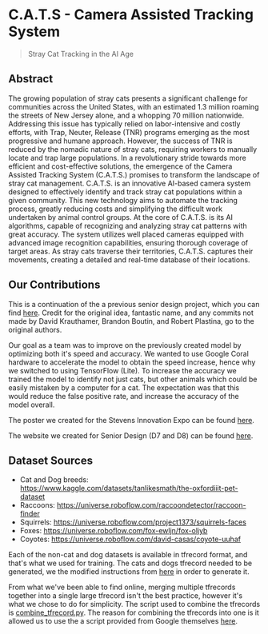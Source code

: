 # C.A.T.S - Camera Assisted Tracking System

> Stray Cat Tracking in the AI Age

## Abstract

The growing population of stray cats presents a significant challenge for
communities across the United States, with an estimated 1.3 million roaming the
streets of New Jersey alone, and a whopping 70 million nationwide. Addressing
this issue has typically relied on labor-intensive and costly efforts, with
Trap, Neuter, Release (TNR) programs emerging as the most progressive and humane
approach. However, the success of TNR is reduced by the nomadic nature of stray
cats, requiring workers to manually locate and trap large populations. In a
revolutionary stride towards more efficient and cost-effective solutions, the
emergence of the Camera Assisted Tracking System (C.A.T.S.) promises to
transform the landscape of stray cat management. C.A.T.S. is an innovative
AI-based camera system designed to effectively identify and track stray cat
populations within a given community. This new technology aims to automate the
tracking process, greatly reducing costs and simplifying the difficult work
undertaken by animal control groups. At the core of C.A.T.S. is its AI
algorithms, capable of recognizing and analyzing stray cat patterns with great
accuracy. The system utilizes well placed cameras equipped with advanced image
recognition capabilities, ensuring thorough coverage of target areas. As stray
cats traverse their territories, C.A.T.S. captures their movements, creating a
detailed and real-time database of their locations.

## Our Contributions

This is a continuation of the a previous senior design project, which you can
find [here](https://github.com/A-very-Cunning-ham/CATS). Credit for the original
idea, fantastic name, and any commits not made by David Krauthamer, Brandon
Boutin, and Robert Plastina, go to the original authors.

Our goal as a team was to improve on the previously created model by optimizing
both it's speed and accuracy. We wanted to use Google Coral hardware to
accelerate the model to obtain the speed increase, hence why we switched to
using TensorFlow (Lite). To increase the accuracy we trained the model to
identify not just cats, but other animals which could be easily mistaken by a
computer for a cat. The expectation was that this would reduce the false
positive rate, and increase the accuracy of the model overall.

The poster we created for the Stevens Innovation Expo can be found
[here](./CATS%20Innovation%20Expo%20Poster.pdf).

The website we created for Senior Design (D7 and D8) can be found
[here](https://sites.google.com/stevens.edu/cats/abstract?authuser=1).

## Dataset Sources

- Cat and Dog breeds:
  <https://www.kaggle.com/datasets/tanlikesmath/the-oxfordiiit-pet-dataset>
- Raccoons: <https://universe.roboflow.com/raccoondetector/raccoon-finder>
- Squirrels: <https://universe.roboflow.com/project1373/squirrels-faces>
- Foxes: <https://universe.roboflow.com/fox-ewljn/fox-oljyb>
- Coyotes: <https://universe.roboflow.com/david-casas/coyote-uuhaf>

Each of the non-cat and dog datasets is available in tfrecord format, and that's
what we used for training. The cats and dogs tfrecord needed to be generated, we
the modified instructions from
[here](https://coral.ai/docs/edgetpu/retrain-detection/#configure-your-own-training-data)
in order to generate it.

From what we've been able to find online, merging multiple tfrecords together
into a single large tfrecord isn't the best practice, however it's what we chose
to do for simplicity. The script used to combine the tfrecords is
[combine_tfrecord.py](./scripts/combine_tfrecord.py). The reason for combining
the tfrecords into one is it allowed us to use the a script provided from Google
themselves
[here](https://github.com/tensorflow/models/blob/7c3724fa91776595b7e6634282c4379176166369/research/object_detection/model_main_tf2.py).
